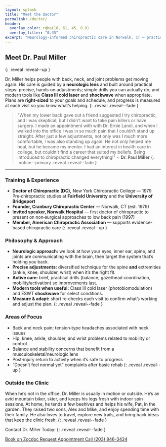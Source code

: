 ```yaml
---
layout: splash
title: "Meet the Doctor"
permalink: /doctor/
header:
  overlay_color: rgba(16, 61, 45, 0.8)
  overlay_filter: "0.35"
excerpt: "Neurology‑informed chiropractic care in Norwalk, CT — practical, right‑sized, and focused on helping you move well."
---
```


<!-- Optional headshot (uncomment after adding the file at /assets/images/doctor-headshot.jpg)
<img src="{{ '/assets/images/doctor-headshot.jpg' | relative_url }}" alt="Dr. Paul Miller" class="align-right" width="280" loading="lazy">
-->

## Meet Dr. Paul Miller
{: .reveal .reveal--up }

Dr. Miller helps people with back, neck, and joint problems get moving again. His care is guided by a **neurologic lens** and built around practical steps: precise, hands‑on adjustments; simple drills you can actually do; and modern tools like **Class III cold laser** and **shockwave** when appropriate. Plans are **right‑sized** to your goals and schedule, and progress is measured at each visit so you know what’s helping.
{: .reveal .reveal--fade }

> "When my lower back gave out a friend suggested I try chiropractic, and I was skeptical, but I didn't want to take pain killers or have surgery. I made an appointment with with Dr. Ernie Landi, and when I walked into the office I was in so much pain that I couldn’t stand up straight. After just a few adjustments, not only was I much more comfortable, I was also standing up again. He not only helped me heal, but he became my mentor. I had an interest in health care in college, but couldn't find a career that suited my beliefs. Being introduced to chiropractic changed everything!"
> ~ **Dr. Paul Miller**
{: .notice--primary .reveal .reveal--fade }

---

### Training & Experience
- **Doctor of Chiropractic (DC),** New York Chiropractic College — 1979  
  Pre‑chiropractic studies at **Fairfield University** and the **University of Bridgeport**
- **Founder, Cranbury Chiropractic Center** — Norwalk, CT (est. 1979)
- **Invited speaker, Norwalk Hospital** — first doctor of chiropractic to present on non‑surgical approaches to low back pain (1997)
- **Member, American Chiropractic Association** — supports evidence-based chiropractic care
{: .reveal .reveal--up }

### Philosophy & Approach
- **Neurologic approach:** we look at how your eyes, inner ear, spine, and joints are communicating with the brain, then target the system that’s holding you back.
- **Precise adjustments:** diversified technique for the spine **and** extremities (ankle, knee, shoulder, wrist) when it’s the right fit.
- **Active care:** brief, practical drills (balance, gaze/head coordination, mobility/activation) so improvements last.
- **Modern tools when useful:** Class III cold laser (photobiomodulation) and ESWT **shockwave** for select conditions.
- **Measure & adapt:** short re‑checks each visit to confirm what’s working and adjust the plan.
{: .reveal .reveal--fade }

### Areas of Focus
- Back and neck pain; tension‑type headaches associated with neck issues
- Hip, knee, ankle, shoulder, and wrist problems related to mobility or control
- Balance and stability concerns that benefit from a musculoskeletal/neurologic lens
- Post‑injury return to activity when it’s safe to progress
- “Doesn’t feel normal yet” complaints after basic rehab
{: .reveal .reveal--up }

### Outside the Clinic
When he’s not in the office, Dr. Miller is usually in motion or outside. He’s an avid mountain biker, skier, and keeps his legs fresh with indoor spin sessions. At home, he tends a few beehives and helps his wife, Pat, in the garden. They raised two sons, Alex and Mike, and enjoy spending time with their family. He also loves to travel, explore new trails, and bring back ideas that keep the clinic fresh.
{: .reveal .reveal--fade }

Contact Dr. Miller Today:
{: .reveal .reveal--fade }

<div class="contact-actions reveal reveal--up">
  <a href="https://www.zocdoc.com/practice/cranbury-chiropractic-center-43835" class="btn">
    <span class="btn-label">Book on Zocdoc</span>
  </a>
  <a href="{{ '/contact/' | relative_url }}" class="btn">
    <span class="btn-label">Request Appointment</span>
  </a>
  <a href="tel:+12038463424" class="btn">
    <span class="btn-label">Call (203) 846-3424</span>
  </a>
</div>